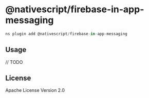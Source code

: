 # @nativescript/firebase-in-app-messaging

```javascript
ns plugin add @nativescript/firebase-in-app-messaging
```

## Usage

// TODO

## License

Apache License Version 2.0
